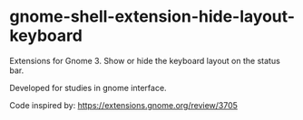 # gnome-shell-extension-hide-layout-keyboard
Extensions for Gnome 3.
Show or hide the keyboard layout on the status bar.

Developed for studies in gnome interface.

Code inspired by: https://extensions.gnome.org/review/3705

